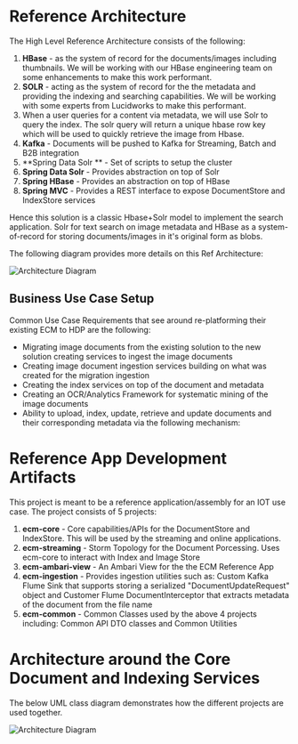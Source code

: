 # Reference Architecture
The High Level Reference Architecture consists of the following: 

1. **HBase** - as the system of record for the documents/images including thumbnails.  We will be working with our HBase engineering team on some enhancements to make this work performant. 
2. **SOLR** - acting as the system of record for the the metadata and providing the indexing and searching capabilities. We will be working with some experts from Lucidworks to make this performant. 
3. When a user queries  for a content via metadata, we will use Solr to query the index. The  solr query will return a unique hbase row key which will be used to quickly retrieve the image from Hbase. 
3. **Kafka** - Documents will be pushed to Kafka for Streaming, Batch and B2B integration
4. **Spring Data Solr ** - Set of scripts to setup the cluster
5. **Spring Data Solr** - Provides abstraction on top of Solr 
6. **Spring HBase** - Provides an abstraction on top of HBase
7. **Spring MVC** - Provides a REST interface to expose DocumentStore and IndexStore services

Hence this solution is a classic Hbase+Solr model to implement the search application.  Solr for text search on image metadata and HBase as a system-of-record for storing documents/images in it's original form as blobs.

The following diagram provides more details on this Ref Architecture:

![Architecture Diagram](ecm-ref-arch.png)

## Business Use Case Setup

Common Use Case Requirements that see around re-platforming their existing ECM to HDP are the following:

*  Migrating image documents from the existing solution to the new solution creating services to ingest the image documents
* Creating image document ingestion services building on what was created for the migration ingestion
* Creating the index services on top of the document and metadata
* Creating an OCR/Analytics Framework for systematic mining of the image documents
* Ability to upload, index, update, retrieve and update documents and their corresponding metadata via the following mechanism:

# Reference App Development Artifacts
This project is meant to be a reference application/assembly for an IOT use case. The project consists of 5 projects:

1. **ecm-core** - Core capabilities/APIs for the DocumentStore and IndexStore. This will be used by the streaming and online applications.
2. **ecm-streaming** - Storm Topology for the Document Porcessing. Uses ecm-core to interact with Index and Image Store
3. **ecm-ambari-view** - An Ambari View for the the ECM Reference App
4. **ecm-ingestion** - Provides ingestion utilities such as: Custom Kafka Flume Sink that supports storing a serialized "DocumentUpdateRequest" object and Customer Flume DocumentInterceptor that extracts metadata of the document from the file name
5. **ecm-common** - Common Classes used by the above 4 projects including: Common API DTO classes and Common Utilities

# Architecture around the Core Document and Indexing Services
The below UML class diagram demonstrates how the different projects are used together.

![Architecture Diagram](uml-architecture.png)
